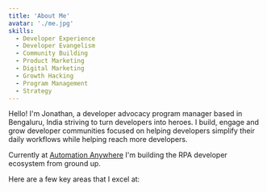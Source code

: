 ```yaml
---
title: 'About Me'
avatar: './me.jpg'
skills:
  - Developer Experience 
  - Developer Evangelism
  - Community Building
  - Product Marketing
  - Digital Marketing
  - Growth Hacking
  - Program Management
  - Strategy
---
```


Hello! I'm Jonathan, a developer advocacy program manager based in Bengaluru, India striving to turn developers into heroes. I build, engage and grow developer communities focused on helping developers simplify their daily workflows while helping reach more developers.

Currently at [Automation Anywhere](https://automationanywhere.com/) I'm building the RPA developer ecosystem from ground up.

Here are a few key areas that I excel at:
